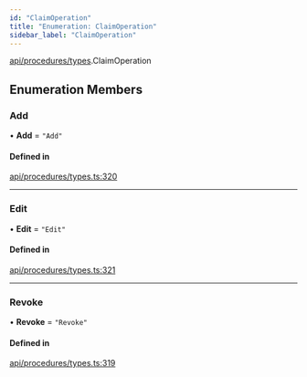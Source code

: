 ```yaml
---
id: "ClaimOperation"
title: "Enumeration: ClaimOperation"
sidebar_label: "ClaimOperation"
---
```


[api/procedures/types](../../../../../modules/API/Procedures/Types/Types.md).ClaimOperation

## Enumeration Members

### Add

• **Add** = ``"Add"``

#### Defined in

[api/procedures/types.ts:320](https://github.com/PolymeshAssociation/polymesh-sdk/blob/07a4c5b0/src/api/procedures/types.ts#L320)

___

### Edit

• **Edit** = ``"Edit"``

#### Defined in

[api/procedures/types.ts:321](https://github.com/PolymeshAssociation/polymesh-sdk/blob/07a4c5b0/src/api/procedures/types.ts#L321)

___

### Revoke

• **Revoke** = ``"Revoke"``

#### Defined in

[api/procedures/types.ts:319](https://github.com/PolymeshAssociation/polymesh-sdk/blob/07a4c5b0/src/api/procedures/types.ts#L319)
